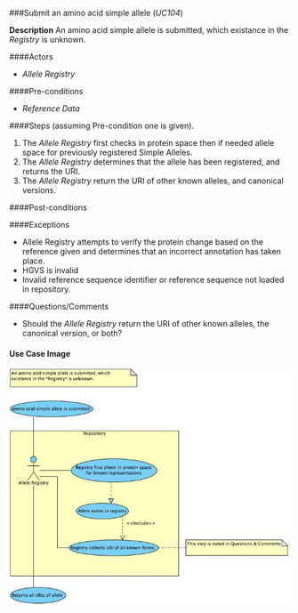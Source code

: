 ###Submit an amino acid simple allele (*UC104*)

**Description**
An amino acid simple allele is submitted, which existance in the *Registry* is unknown.

####Actors
- *Allele Registry*

####Pre-conditions
- *Reference Data*

####Steps (assuming Pre-condition one is given).
1. The *Allele Registry* first checks in protein space then if needed allele space for previously registered Simple Alleles.
2. The *Allele Registry* determines that the allele has been registered, and returns the URI.
3. The *Allele Registry* return the URI of other known alleles, and canonical versions.


####Post-conditions

####Exceptions
- Allele Registry attempts to verify the protein change based on the reference given and determines that an incorrect annotation has taken place.
- HGVS is invalid
- Invalid reference sequence identifier or reference sequence not loaded in repository.

####Questions/Comments
- Should the *Allele Registry* return the URI of other known alleles, the canonical version, or both?

#### Use Case Image

![logo](https://github.com/clingen-data-model/allele-registry/blob/master/images/UC104.jpg)
